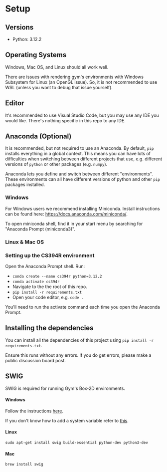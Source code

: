 # Setup

## Versions
* Python: 3.12.2

## Operating Systems
Windows, Mac OS, and Linux should all work well.

There are issues with rendering gym's environments with Windows Subsystem for Linux (an OpenGL issue). So, it is not recommended to use WSL (unless you want to debug that issue yourself).

## Editor
It's recommended to use Visual Studio Code, but you may use any IDE you would like. There's nothing specific in this repo to any IDE.

## Anaconda (Optional)
It is recommended, but not required to use an Anaconda. By default, `pip` installs everything in a global context.
This means you can have lots of difficulties when switching between different projects that use, e.g.
different versions of `python` or other packages (e.g. `numpy`).

Anaconda lets you define and switch between different "environments". These environments can all have different versions of python and other `pip` packages installed.

### Windows
For Windows users we recommend installing Miniconda. Install instructions can be found here:  https://docs.anaconda.com/miniconda/.

To open miniconda shell, find it in your start menu by searching for "Anaconda Prompt (miniconda3)".

### Linux & Mac OS

### Setting up the CS394R environment
Open the Anaconda Prompt shell. Run:
* `conda create --name cs394r python=3.12.2`
* `conda activate cs394r`
* Navigate to the the root of this repo.
* `pip install -r requirements.txt`
* Open your code editor, e.g. `code .`

You'll need to run the activate command each time you open the Anaconda Prompt.

## Installing the dependencies
You can install all the dependencies of this project using `pip install -r requirements.txt`.

Ensure this runs without any errors. If you do get errors, please make a public discussion board post.

## SWIG
SWIG is required for running Gym's Box-2D environments.

#### Windows
Follow the instructions [here](https://open-box.readthedocs.io/en/latest/installation/install_swig.html).

If you don't know how to add a system variable refer to [this](https://windowsloop.com/how-to-add-to-windows-path/). 

#### Linux
`sudo apt-get install swig build-essential python-dev python3-dev`

#### Mac
`brew install swig`
